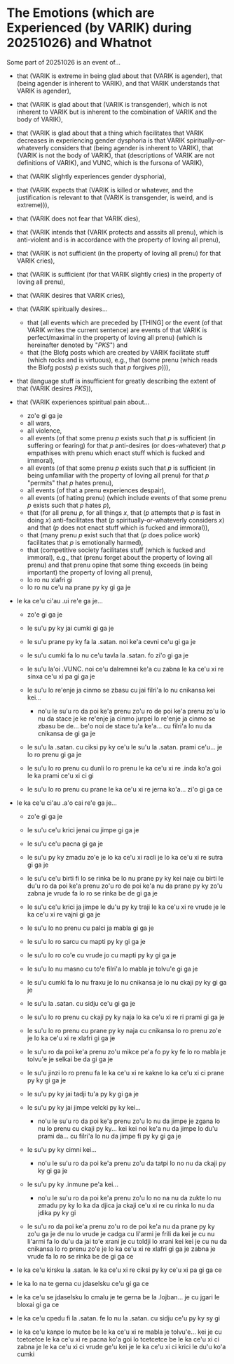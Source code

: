 The Emotions (which are Experienced (by VARIK) during 20251026) and Whatnot
===========================================================================

Some part of 20251026 is an event of...

* that (VARIK is extreme in being glad about that (VARIK is agender), that (being agender is inherent to VARIK), and that VARIK understands that VARIK is agender),
* that (VARIK is glad about that (VARIK is transgender), which is not inherent to VARIK but is inherent to the combination of VARIK and the body of VARIK),
* that (VARIK is glad about that a thing which facilitates that VARIK decreases in experiencing gender dysphoria is that VARIK spiritually-or-whateverly considers that (being agender is inherent to VARIK), that (VARIK is not the body of VARIK), that (descriptions of VARIK are not definitions of VARIK), and VUNC, which is the fursona of VARIK),
* that (VARIK slightly experiences gender dysphoria),
* that (VARIK expects that (VARIK is killed or whatever, and the justification is relevant to that (VARIK is transgender, is weird, and is extreme))),
* that (VARIK does not fear that VARIK dies),
* that (VARIK intends that (VARIK protects and asssits all prenu), which is anti-violent and is in accordance with the property of loving all prenu),
* that (VARIK is not sufficient (in the property of loving all prenu) for that VARIK cries),
* that (VARIK is sufficient (for that VARIK slightly cries) in the property of loving all prenu),
* that (VARIK desires that VARIK cries),
* that (VARIK spiritually desires...

  * that (all events which are preceded by [THING] or the event (of that VARIK writes the current sentence) are events of that VARIK is perfect/maximal in the property of loving all prenu) (which is hereinafter denoted by "$PKS$") and
  * that (the Blofg posts which are created by VARIK facilitate stuff (which rocks and is virtuous), e.g., that (some prenu (which reads the Blofg posts) $p$ exists such that $p$ forgives $p$))),

* that (language stuff is insufficient for greatly describing the extent of that (VARIK desires $PKS$)),
* that (VARIK experiences spiritual pain about...

  * zo'e gi ga je
  * all wars,
  * all violence,
  * all events (of that some prenu $p$ exists such that $p$ is sufficient (in suffering or fearing) for that $p$ anti-desires (or does-whatever) that $p$ empathises with prenu which enact stuff which is fucked and immoral),
  * all events (of that some prenu $p$ exists such that $p$ is sufficient (in being unfamiliar with the property of loving all prenu) for that $p$ "permits" that $p$ hates prenu),
  * all events (of that a prenu experiences despair),
  * all events (of hating prenu) (which include events of that some prenu $p$ exists such that $p$ hates $p$),
  * that (for all prenu $p$, for all things $x$, that ($p$ attempts that $p$ is fast in doing $x$) anti-facilitates that ($p$ spiritually-or-whateverly considers $x$) and that ($p$ does not enact stuff which is fucked and immoral)),
  * that (many prenu $p$ exist such that that ($p$ does police work) facilitates that $p$ is emotionally harmed),
  * that (competitive society facilitates stuff (which is fucked and immoral), e.g., that (prenu forget about the property of loving all prenu) and that prenu opine that some thing exceeds (in being important) the property of loving all prenu),
  * lo ro nu xlafri gi
  * lo ro nu ce'u na prane py ky gi ga je

* le ka ce'u ci'au .ui re'e ga je...

  * zo'e gi ga je
  * le su'u py ky jai cumki gi ga je
  * le su'u prane py ky fa la .satan. noi ke'a cevni ce'u gi ga je
  * le su'u cumki fa lo nu ce'u tavla la .satan. fo zi'o gi ga je
  * le su'u la'oi .VUNC. noi ce'u dalremnei ke'a cu zabna le ka ce'u xi re sinxa ce'u xi pa gi ga je
  * le su'u lo re'enje ja cinmo se zbasu cu jai filri'a lo nu cnikansa kei kei...

    * no'u le su'u ro da poi ke'a prenu zo'u ro de poi ke'a prenu zo'u lo nu da stace je ke re'enje ja cinmo jurpei lo re'enje ja cinmo se zbasu be de... be'o noi de stace tu'a ke'a... cu filri'a lo nu da cnikansa de gi ga je

  * le su'u la .satan. cu ciksi py ky ce'u le su'u la .satan. prami ce'u... je lo ro prenu gi ga je
  * le su'u lo ro prenu cu dunli lo ro prenu le ka ce'u xi re .inda ko'a goi le ka prami ce'u xi ci gi
  * le su'u lo ro prenu cu prane le ka ce'u xi re jerna ko'a... zi'o gi ga ce

* le ka ce'u ci'au .a'o cai re'e ga je...

  * zo'e gi ga je
  * le su'u ce'u krici jenai cu jimpe gi ga je
  * le su'u ce'u pacna gi ga je
  * le su'u py ky zmadu zo'e je lo ka ce'u xi racli je lo ka ce'u xi re sutra gi ga je
  * le su'u ce'u birti fi lo se rinka be lo nu prane py ky kei naje cu birti le du'u ro da poi ke'a prenu zo'u ro de poi ke'a nu da prane py ky zo'u zabna je vrude fa lo ro se rinka be de gi ga je
  * le su'u ce'u krici ja jimpe le du'u py ky traji le ka ce'u xi re vrude je le ka ce'u xi re vajni gi ga je
  * le su'u lo no prenu cu palci ja mabla gi ga je
  * le su'u lo ro sarcu cu mapti py ky gi ga je
  * le su'u lo ro co'e cu vrude jo cu mapti py ky gi ga je
  * le su'u lo nu masno cu to'e filri'a lo mabla je tolvu'e gi ga je
  * le su'u cumki fa lo nu fraxu je lo nu cnikansa je lo nu ckaji py ky gi ga je
  * le su'u la .satan. cu sidju ce'u gi ga je
  * le su'u lo ro prenu cu ckaji py ky naja lo ka ce'u xi re ri prami gi ga je
  * le su'u lo ro prenu cu prane py ky naja cu cnikansa lo ro prenu zo'e je lo ka ce'u xi re xlafri gi ga je
  * le su'u ro da poi ke'a prenu zo'u mikce pe'a fo py ky fe lo ro mabla je tolvu'e je selkai be da gi ga je
  * le su'u jinzi lo ro prenu fa le ka ce'u xi re kakne lo ka ce'u xi ci prane py ky gi ga je
  * le su'u py ky jai tadji tu'a py ky gi ga je
  * le su'u py ky jai jimpe velcki py ky kei...

    * no'u le su'u ro da poi ke'a prenu zo'u lo nu da jimpe je zgana lo nu lo prenu cu ckaji py ky... kei kei noi ke'a nu da jimpe lo du'u prami da... cu filri'a lo nu da jimpe fi py ky gi ga je

  * le su'u py ky cimni kei...

    * no'u le su'u ro da poi ke'a prenu zo'u da tatpi lo no nu da ckaji py ky gi ga je

  * le su'u py ky .inmune pe'a kei...


    * no'u le su'u ro da poi ke'a prenu zo'u lo no na nu da zukte lo nu zmadu py ky lo ka da djica ja ckaji ce'u xi re cu rinka lo nu da jdika py ky gi

  * le su'u ro da poi ke'a prenu zo'u ro de poi ke'a nu da prane py ky zo'u ga je de nu lo vrude je cadga cu li'armi je frili da kei je cu nu li'armi fa lo du'u da jai to'e xrani je cu toldji lo xrani kei kei je cu nu da cnikansa lo ro prenu zo'e je lo ka ce'u xi re xlafri gi ga je zabna je vrude fa lo ro se rinka be de gi ga ce

* le ka ce'u kirsku la .satan. le ka ce'u xi re ciksi py ky ce'u xi pa gi ga ce
* le ka lo na te gerna cu jdaselsku ce'u gi ga ce
* le ka ce'u se jdaselsku lo cmalu je te gerna be la .lojban... je cu jgari le bloxai gi ga ce
* le ka ce'u cpedu fi la .satan. fe lo nu la .satan. cu sidju ce'u py ky sy gi
* le ka ce'u kanpe lo mutce be le ka ce'u xi re mabla je tolvu'e... kei je cu tcetcetce le ka ce'u xi re pacna ko'a goi lo tcetcetce be le ka ce'u xi ci zabna je le ka ce'u xi ci vrude ge'u kei je le ka ce'u xi ci krici le du'u ko'a cumki
